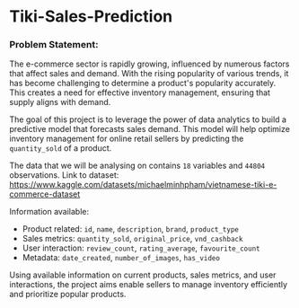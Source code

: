 # Tiki-Sales-Prediction

### Problem Statement: 

The e-commerce sector is rapidly growing, influenced by numerous factors that affect sales and demand. With the rising popularity of various trends, it has become challenging to determine a product's popularity accurately. This creates a need for effective inventory management, ensuring that supply aligns with demand.

The goal of this project is to leverage the power of data analytics to build a predictive model that forecasts sales demand. This model will help optimize inventory management for online retail sellers by predicting the `quantity_sold` of a product. 

The data that we will be analysing on contains `18` variables and `44804` observations.
Link to dataset: https://www.kaggle.com/datasets/michaelminhpham/vietnamese-tiki-e-commerce-dataset

Information available: 
* Product related: `id`, `name`, `description`, `brand`, `product_type`
* Sales metrics: `quantity_sold`, `original_price`, `vnd_cashback`
* User interaction: `review_count`, `rating_average`, `favourite_count`
* Metadata: `date_created`, `number_of_images`, `has_video`

Using available information on current products, sales metrics, and user interactions, the project aims enable sellers to manage inventory efficiently and prioritize popular products. 



